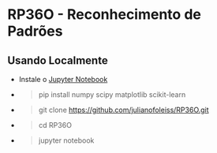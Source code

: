 # RP36O - Reconhecimento de Padrões

## Usando Localmente

* Instale o [Jupyter Notebook](http://jupyter.readthedocs.org/en/latest/install.html)
* > pip install numpy scipy matplotlib scikit-learn
* > git clone https://github.com/julianofoleiss/RP36O.git
* > cd RP36O
* > jupyter notebook
